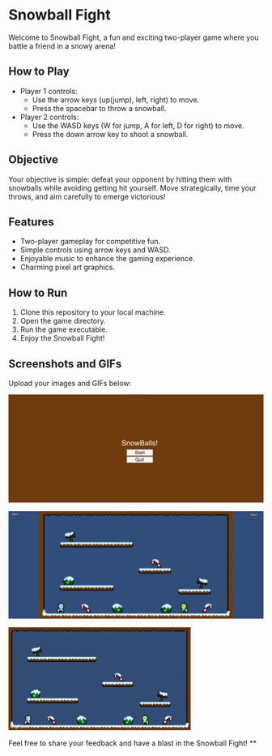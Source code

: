# Snowball Fight

Welcome to Snowball Fight, a fun and exciting two-player game where you battle a friend in a snowy arena!

## How to Play
- Player 1 controls:
  - Use the arrow keys (up(jump), left, right) to move.
  - Press the spacebar to throw a snowball.
- Player 2 controls:
  - Use the WASD keys (W for jump, A for left, D for right) to move.
  - Press the down arrow key to shoot a snowball.

## Objective
Your objective is simple: defeat your opponent by hitting them with snowballs while avoiding getting hit yourself. Move strategically, time your throws, and aim carefully to emerge victorious!

## Features
- Two-player gameplay for competitive fun.
- Simple controls using arrow keys and WASD.
- Enjoyable music to enhance the gaming experience.
- Charming pixel art graphics.

## How to Run
1. Clone this repository to your local machine.
2. Open the game directory.
3. Run the game executable.
4. Enjoy the Snowball Fight!

## Screenshots and GIFs
Upload your images and GIFs below:

![Start Screen](https://github.com/sjpjoshi/SnowballFight/blob/main/pictures%20for%20game/start%20screen.png)

![Image 2](https://github.com/sjpjoshi/SnowballFight/blob/main/pictures%20for%20game/instate.png)

![GIF](https://github.com/sjpjoshi/SnowballFight/blob/main/pictures%20for%20game/game%20gif.gif)


Feel free to share your feedback and have a blast in the Snowball Fight!
**
